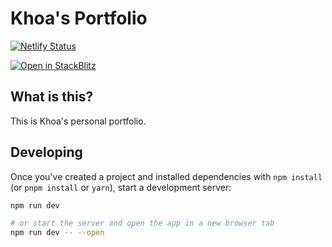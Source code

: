 # Khoa's Portfolio

[![Netlify Status](https://api.netlify.com/api/v1/badges/7bf37fa7-ec78-4efd-aa9a-1a18a4fc62e4/deploy-status)](https://app.netlify.com/sites/khoa-design/deploys)

[![Open in StackBlitz](https://developer.stackblitz.com/img/open_in_stackblitz.svg)](https://stackblitz.com/github/wentallout/portfolio)

## What is this?

This is Khoa's personal portfolio.

## Developing

Once you've created a project and installed dependencies with `npm install` (or `pnpm install` or `yarn`), start a development server:

```bash
npm run dev

# or start the server and open the app in a new browser tab
npm run dev -- --open
```
